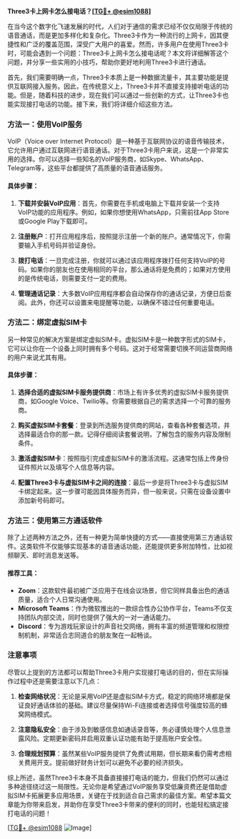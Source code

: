 **Three3卡上网卡怎么接电话？[[TG💪+ @esim1088](https://t.me/s/esim1088)]**

在当今这个数字化飞速发展的时代，人们对于通信的需求已经不仅仅局限于传统的语音通话，而是更加多样化和复杂化。Three3卡作为一种流行的上网卡，因其便捷性和广泛的覆盖范围，深受广大用户的喜爱。然而，许多用户在使用Three3卡时，可能会遇到一个问题：Three3卡上网卡怎么接电话呢？本文将详细解答这个问题，并分享一些实用的小技巧，帮助你更好地利用Three3卡进行通话。

首先，我们需要明确一点，Three3卡本质上是一种数据流量卡，其主要功能是提供互联网接入服务。因此，在传统意义上，Three3卡并不直接支持接听电话的功能。但是，随着科技的进步，现在我们可以通过一些创新的方式，让Three3卡也能实现接打电话的功能。接下来，我们将详细介绍这些方法。

### 方法一：使用VoIP服务

VoIP（Voice over Internet Protocol）是一种基于互联网协议的语音传输技术，它允许用户通过互联网进行语音通话。对于Three3卡用户来说，这是一个非常实用的选择。你可以选择一些知名的VoIP服务商，如Skype、WhatsApp、Telegram等，这些平台都提供了高质量的语音通话服务。

#### 具体步骤：
1. **下载并安装VoIP应用**：首先，你需要在手机或电脑上下载并安装一个支持VoIP功能的应用程序。例如，如果你想使用WhatsApp，只需前往App Store或Google Play下载即可。
   
2. **注册账户**：打开应用程序后，按照提示注册一个新的账户。通常情况下，你需要输入手机号码并验证身份。

3. **拨打电话**：一旦完成注册，你就可以通过该应用程序拨打任何支持VoIP的号码。如果你的朋友也在使用相同的平台，那么通话将是免费的；如果对方使用的是传统电话，则需要支付一定的费用。

4. **管理通话记录**：大多数VoIP应用程序都会自动保存你的通话记录，方便日后查阅。此外，你还可以设置来电提醒等功能，以确保不错过任何重要电话。

### 方法二：绑定虚拟SIM卡

另一种常见的解决方案是绑定虚拟SIM卡。虚拟SIM卡是一种数字形式的SIM卡，它可以让你在一个设备上同时拥有多个号码。这对于经常需要切换不同运营商网络的用户来说尤其有用。

#### 具体步骤：
1. **选择合适的虚拟SIM卡服务提供商**：市场上有许多优秀的虚拟SIM卡服务提供商，如Google Voice、Twilio等。你需要根据自己的需求选择一个可靠的服务商。

2. **购买虚拟SIM卡套餐**：登录到所选服务提供商的网站，查看各种套餐选项，并选择最适合你的那一款。记得仔细阅读套餐说明，了解包含的服务内容及限制条件。

3. **激活虚拟SIM卡**：按照指引完成虚拟SIM卡的激活流程。这通常包括上传身份证件照片以及填写个人信息等内容。

4. **配置Three3卡与虚拟SIM卡之间的连接**：最后一步是将Three3卡与虚拟SIM卡绑定起来。这一步骤可能因具体服务而异，但一般来说，只需在设备设置中添加新号码即可。

### 方法三：使用第三方通话软件

除了上述两种方法之外，还有一种更为简单快捷的方式——直接使用第三方通话软件。这类软件不仅能够实现基本的语音通话功能，还能提供更多附加特性，比如视频聊天、即时消息发送等。

#### 推荐工具：
- **Zoom**：这款软件最初被广泛应用于在线会议场景，但它同样具备出色的通话质量，适合个人日常沟通使用。
- **Microsoft Teams**：作为微软推出的一款综合性办公协作平台，Teams不仅支持团队内部交流，同时也提供了强大的一对一通话能力。
- **Discord**：专为游戏玩家设计的声音社交网络，拥有丰富的频道管理和权限控制机制，非常适合志同道合的朋友聚在一起畅谈。

### 注意事项

尽管以上提到的方法都可以帮助Three3卡用户实现接打电话的目的，但在实际操作过程中还是需要注意以下几点：

1. **检查网络状况**：无论是采用VoIP还是虚拟SIM卡方式，稳定的网络环境都是保证良好通话体验的基础。建议尽量保持Wi-Fi连接或者选择信号强度较高的蜂窝网络模式。

2. **注意隐私安全**：由于涉及到敏感信息如通话录音等，务必谨慎处理个人信息泄露风险。定期更新密码并启用双重认证功能有助于提高账户安全性。

3. **合理规划预算**：虽然某些VoIP服务提供了免费试用期，但长期来看仍需考虑相关费用开支。提前做好财务计划可以避免不必要的经济损失。

综上所述，虽然Three3卡本身不具备直接接打电话的能力，但我们仍然可以通过多种途径绕过这一局限性。无论你是希望通过VoIP服务享受低廉资费还是借助虚拟SIM卡拓展更多应用场景，关键在于找到适合自己需求的最佳方案。希望本篇文章能为你带来启发，并助你在享受Three3卡带来的便利的同时，也能轻松搞定接打电话的问题！

[[TG💪+ @esim1088](https://t.me/s/esim1088) ![Image](https://i.postimg.cc/4NQfJmqS/Snipaste-2025-05-13-00-14-12.png)]